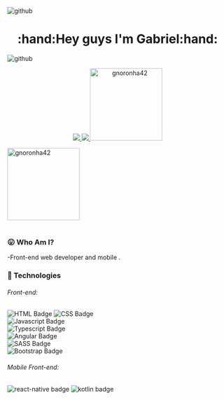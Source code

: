 ![github](https://user-images.githubusercontent.com/57417305/81239377-13bd3c00-8fdb-11ea-9567-30a27becb1bf.gif)

<h1 align="center"> :hand:Hey guys I'm Gabriel:hand: </h1>

![github](https://user-images.githubusercontent.com/57417305/81239377-13bd3c00-8fdb-11ea-9567-30a27becb1bf.gif)

<p align="center">
  <a href="https://www.linkedin.com/in/gabriel-noronha-2b6568191/">
    <img src="https://img.shields.io/badge/-LinkedIn-blue?style=flat-square&logo=Linkedin&logoColor=white&link=https://www.linkedin.com/in/alencar-dev/">
  </a>
 
  
   <a href="mailto:gabrielnoronha.developer@gmail.com">
    <img src="https://img.shields.io/badge/-Gmail-c14438?style=flat-square&logo=Gmail&logoColor=white&link=mailto:alencar.development@gmail.com">
  </a>
  
  <img height="165em" src="https://github-readme-stats.vercel.app/api?username=gnoronha42&show_icons=true&theme=dracula&title_color=ff6e96&text_color=ffffff&bg_color=282a36&cache_seconds=1800&locale=en" alt="gnoronha42" />
  
  
  
  
  <img height="165em" src="https://github-readme-stats.vercel.app/api/top-langs?username=gnoronha42&show_icons=true&theme=dracula&title_color=ff6e96&text_color=ffffff&bg_color=282a36&locale=en&layout=compact" alt="gnoronha42" /><br><br>
  
  
 
### :stuck_out_tongue: Who Am I?
-Front-end web developer and mobile .
 
### :iphone: Technologies	 
 
###### Front-end:
![HTML Badge](https://img.shields.io/badge/-HTML5-orange?style=flat-square&logo=HTML5&logoColor=white)
![CSS Badge](https://img.shields.io/badge/-CSS-085CEA?style=flat-square&logo=CSS3&logoColor=white)	
![Javascript Badge](https://img.shields.io/badge/-Javascript-edb009?style=flat-square&logo=Javascript&logoColor=white)	
![Typescript Badge](https://img.shields.io/badge/-Typescript-237ACD?style=flat-square&logo=Typescript&logoColor=white)	
![Angular Badge](https://img.shields.io/badge/-Angular-C4422C?style=flat-square&logo=Angular&logoColor=white)	
![SASS Badge](https://img.shields.io/badge/-SASS-CD6799?style=flat-square&logo=SASS&logoColor=white)	
![Bootstrap Badge](https://img.shields.io/badge/-Bootstrap-563D7C?style=flat-square&logo=Bootstrap&logoColor=white)	

###### Mobile Front-end:
![react-native badge](https://img.shields.io/badge/-REACT--NATIVE-purple)
![kotlin badge](https://img.shields.io/badge/-KOTLIN-orange)
